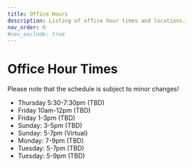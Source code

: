 ```yaml
---
title: Office Hours
description: Listing of office hour times and locations.
nav_order: 6
#nav_exclude: true
---
```


# Office Hour Times
Please note that the schedule is subject to minor changes!
- Thursday 5:30-7:30pm (TBD)
- Friday 10am-12pm (TBD)
- Friday 1-3pm (TBD)
- Sunday: 3-5pm (TBD)
- Sunday: 5-7pm (Virtual)
- Monday: 7-9pm (TBD)
- Tuesday: 5-7pm (TBD)
- Tuesday: 5-9pm (TBD)

